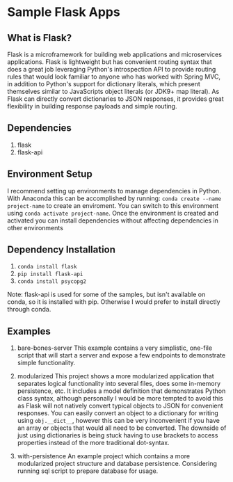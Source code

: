 # Sample Flask Apps
## What is Flask?
Flask is a microframework for building web applications and microservices applications.  Flask is lightweight but has convenient routing syntax that 
does a great job leveraging Python's introspection API to provide routing 
rules that would look familiar to anyone who has worked with Spring MVC,
in addition to Python's support for dictionary literals, which present themselves
similar to JavaScripts object literals (or JDK9+ map literal). As Flask can
directly convert dictionaries to JSON responses, it provides great flexibility
in building response payloads and simple routing.

## Dependencies
1. flask
2. flask-api

## Environment Setup
I recommend setting up environments to manage dependencies in Python. With 
Anaconda this can be accomplished by running: `conda create --name project-name`
to create an enviroment. You can switch to this environment using `conda activate project-name`.  Once the environment is created and activated you can install dependencies without affecting dependencies in other environments

## Dependency Installation
1. `conda install flask`
2. `pip install flask-api`
3. `conda install psycopg2`

Note: flask-api is used for some of the samples, but isn't available on conda, so it is installed with pip. Otherwise I would prefer to install directly through conda.

## Examples

1. bare-bones-server
This example contains a very simplistic, one-file script that will start a server
and expose a few endpoints to demonstrate simple functionality.

2. modularized
This project shows a more modularized application that separates logical functionality into several files, does some in-memory persistence, etc. It includes a model definition that demonstrates Python class syntax, although personally I would be more tempted to avoid this as Flask will not natively convert typical objects to JSON for convenient responses. You can easily convert an object to a dictionary for writing using `obj.__dict__`, however this can be very inconvenient if you have an array or objects that would all need to be converted. The downside of just using dictionaries is being stuck having to use brackets to access properties instead of the more traditional dot-syntax.

3. with-persistence
An example project which contains a more modularized project structure and database persistence. Considering running sql script to prepare database for usage.